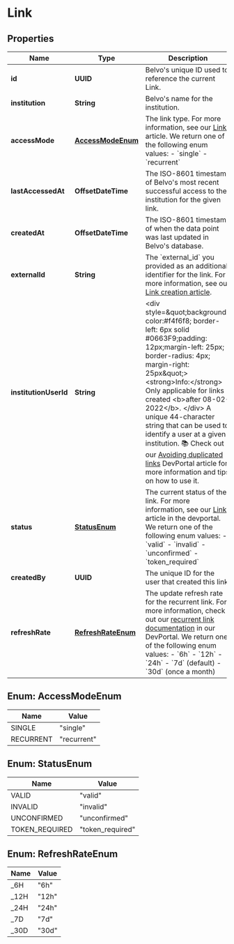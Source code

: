 

# Link


## Properties

| Name | Type | Description | Notes |
|------------ | ------------- | ------------- | -------------|
|**id** | **UUID** | Belvo&#39;s unique ID used to reference the current Link. |  [optional] |
|**institution** | **String** | Belvo&#39;s name for the institution.  |  [optional] |
|**accessMode** | [**AccessModeEnum**](#AccessModeEnum) | The link type. For more information, see our [Links](https://developers.belvo.com/docs/links-and-institutions#links) article. We return one of the following enum values:   - &#x60;single&#x60;   - &#x60;recurrent&#x60;  |  [optional] |
|**lastAccessedAt** | **OffsetDateTime** | The ISO-8601 timestamp of Belvo&#39;s most recent successful access to the institution for the given link. |  [optional] |
|**createdAt** | **OffsetDateTime** | The ISO-8601 timestamp of when the data point was last updated in Belvo&#39;s database. |  [optional] |
|**externalId** | **String** | The &#x60;external_id&#x60; you provided as an additional identifier for the link. For more information, see our [Link creation article](https://developers.belvo.com/docs/link-creation-best-practices#adding-your-own-identifier). |  [optional] |
|**institutionUserId** | **String** | &lt;div style&#x3D;\&quot;background-color:#f4f6f8; border-left: 6px solid #0663F9;padding: 12px;margin-left: 25px; border-radius: 4px; margin-right: 25px\&quot;&gt; &lt;strong&gt;Info:&lt;/strong&gt; Only applicable for links created &lt;b&gt;after 08-02-2022&lt;/b&gt;. &lt;/div&gt;  A unique 44-character string that can be used to identify a user at a given institution.  📚 Check out our [Avoiding duplicated links](https://developers.belvo.com/docs/link-creation-best-practices#avoiding-duplicated-links) DevPortal article for more information and tips on how to use it. |  [optional] |
|**status** | [**StatusEnum**](#StatusEnum) | The current status of the link. For more information, see our [Link](https://developers.belvo.com/docs/links-and-institutions#links) article in the devportal. We return one of the following enum values:   - &#x60;valid&#x60;   - &#x60;invalid&#x60;   - &#x60;unconfirmed&#x60;   - &#x60;token_required&#x60;  |  [optional] |
|**createdBy** | **UUID** | The unique ID for the user that created this link. |  [optional] |
|**refreshRate** | [**RefreshRateEnum**](#RefreshRateEnum) | The update refresh rate for the recurrent link. For more information, check out our [recurrent link documentation](https://developers.belvo.com/docs/links-and-institutions#recurrent-links) in our DevPortal. We return one of the following enum values:   - &#x60;6h&#x60;   - &#x60;12h&#x60;   - &#x60;24h&#x60;   - &#x60;7d&#x60; (default)   - &#x60;30d&#x60; (once a month)  |  [optional] |



## Enum: AccessModeEnum

| Name | Value |
|---- | -----|
| SINGLE | &quot;single&quot; |
| RECURRENT | &quot;recurrent&quot; |



## Enum: StatusEnum

| Name | Value |
|---- | -----|
| VALID | &quot;valid&quot; |
| INVALID | &quot;invalid&quot; |
| UNCONFIRMED | &quot;unconfirmed&quot; |
| TOKEN_REQUIRED | &quot;token_required&quot; |



## Enum: RefreshRateEnum

| Name | Value |
|---- | -----|
| _6H | &quot;6h&quot; |
| _12H | &quot;12h&quot; |
| _24H | &quot;24h&quot; |
| _7D | &quot;7d&quot; |
| _30D | &quot;30d&quot; |



